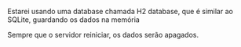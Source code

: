 Estarei usando uma database chamada H2 database, que é similar ao SQLite, guardando os dados na memória

Sempre que o servidor reiniciar, os dados serão apagados.